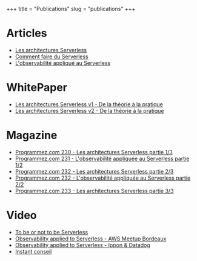 +++
title = "Publications"
slug = "publications"
+++

# Articles
- [Les architectures Serverless](https://blog.ippon.fr/2017/06/09/les-architectures-serverless/)
- [Comment faire du Serverless](https://blog.ippon.fr/2017/10/10/how-to-do-serverless/)
- [L'observabilité appliqué au Serverless](https://blog.ippon.fr/2019/05/07/lobservabilite-applique-au-serverless/)

# WhitePaper
- [Les architectures Serverless v1 - De la théorie à la pratique](https://blog.ippon.fr/2017/11/21/decouvrez-notre-livre-blanc-serverless/)
- [Les architectures Serverless v2 - De la théorie à la pratique](https://fr.ippon.tech/architecture-serverless-de-la-theorie-a-la-pratique-mai-2019/)

# Magazine
- [Programmez.com 230 - Les architectures Serverless partie 1/3](https://www.programmez.com/magazine/article/architecture-serverless-de-la-theorie-la-pratique)
- [Programmez.com 231 - L'observabilité appliquée au Serverless partie 1/2](https://www.programmez.com/magazine/article/lobservabilite-appliquee-au-serverless)
- [Programmez.com 232 - Les architectures Serverless partie 2/3](https://www.programmez.com/magazine/article/architecture-serverless-de-la-theorie-la-pratique-2/3)
- [Programmez.com 232 - L'observabilité appliquée au Serverless partie 2/2](https://www.programmez.com/magazine/article/lobservabilite-appliquee-au-serverless-0)
- [Programmez.com 233 - Les architectures Serverless partie 3/3](https://www.programmez.com/magazine/article/architecture-serverless-de-la-theorie-la-pratique-3/3)

# Video
- [To be or not to be Serverless](https://www.youtube.com/watch?v=BdUddlUAADY)
- [Observability applied to Serverless - AWS Meetup Bordeaux](https://www.youtube.com/watch?v=L4YHSv-5OlM)
- [Observability applied to Serverless - Ippon & Datadog](https://www.youtube.com/watch?v=rcBWMIMVYzw)
- [Instant conseil](https://www.youtube.com/watch?v=HjhxW7sYD88)
